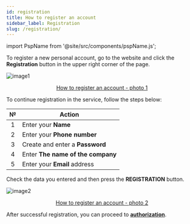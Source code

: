 ```yaml
---
id: registration
title: How to register an account
sidebar_label: Registration
slug: /registration/
---
```


import PspName from '@site/src/components/pspName.js';

To register a new personal account, go to the website **<PspName />** and click the **Registration** button in the upper right corner of the page.

![image1](/img/en/general_registration/image1.png "How to register an account") <center><u>How to register an account - photo 1</u></center>

To continue registration in the service, follow the steps below:

|  №  | Action |
| :-: | ------ |
| 1 | Enter your **Name** |
| 2 | Enter your **Phone number** |
| 3 | Create and enter a **Password** |
| 4 | Enter **The name of the company** |
| 5 | Enter your **Email** address |

Check the data you entered and then press the **REGISTRATION** button.

![image2](/img/en/general_registration/image2.png "How to register an account") <center><u>How to register an account - photo 2</u></center>

After successful registration, you can proceed to [**authorization**](login.md).
